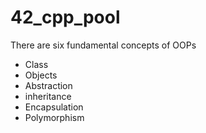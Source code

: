 # 42_cpp_pool

There are six fundamental concepts of OOPs
- Class
- Objects
- Abstraction
- inheritance
- Encapsulation
- Polymorphism
